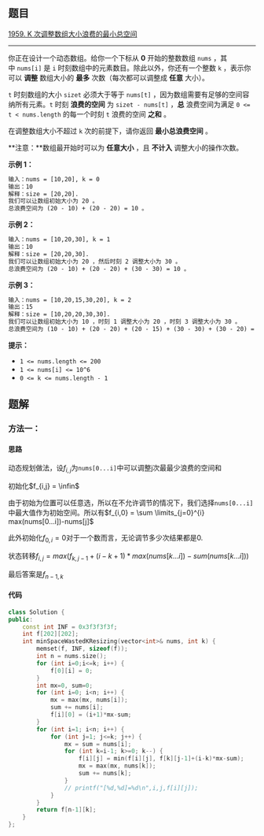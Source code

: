 ## 题目

[1959. K 次调整数组大小浪费的最小总空间](https://leetcode.cn/problems/minimum-total-space-wasted-with-k-resizing-operations/)

---

你正在设计一个动态数组。给你一个下标从 **0** 开始的整数数组 `nums` ，其中 `nums[i]` 是 `i` 时刻数组中的元素数目。除此以外，你还有一个整数 `k` ，表示你可以 **调整** 数组大小的 **最多** 次数（每次都可以调整成 **任意** 大小）。

`t` 时刻数组的大小 `sizet` 必须大于等于 `nums[t]` ，因为数组需要有足够的空间容纳所有元素。`t` 时刻 **浪费的空间** 为 `sizet - nums[t]` ，**总** 浪费空间为满足 `0 <= t < nums.length` 的每一个时刻 `t` 浪费的空间 **之和** 。

在调整数组大小不超过 `k` 次的前提下，请你返回 **最小总浪费空间** 。

**注意：**数组最开始时可以为 **任意大小** ，且 **不计入** 调整大小的操作次数。

  

**示例 1：**

```txt
输入：nums = [10,20], k = 0
输出：10
解释：size = [20,20].
我们可以让数组初始大小为 20 。
总浪费空间为 (20 - 10) + (20 - 20) = 10 。
```

**示例 2：**

```txt
输入：nums = [10,20,30], k = 1
输出：10
解释：size = [20,20,30].
我们可以让数组初始大小为 20 ，然后时刻 2 调整大小为 30 。
总浪费空间为 (20 - 10) + (20 - 20) + (30 - 30) = 10 。
```

**示例 3：**

```txt
输入：nums = [10,20,15,30,20], k = 2
输出：15
解释：size = [10,20,20,30,30].
我们可以让数组初始大小为 10 ，时刻 1 调整大小为 20 ，时刻 3 调整大小为 30 。
总浪费空间为 (10 - 10) + (20 - 20) + (20 - 15) + (30 - 30) + (30 - 20) = 15 。
```
  

**提示：**

-   `1 <= nums.length <= 200`
-   `1 <= nums[i] <= 10^6`
-   `0 <= k <= nums.length - 1`

  

## 题解

### 方法一：

#### 思路

动态规划做法，设$f_{i,j}$为`nums[0...i]`中可以调整j次最最少浪费的空间和

初始化$f_{i,j} = \infin$

由于初始为位置可以任意选，所以在不允许调节的情况下，我们选择`nums[0...i]`中最大值作为初始空间。所以有$f_{i,0} = \sum \limits_{j=0}^{i} max(nums[0...i])-nums[j]$

此外初始化$f_{0,i}=0$对于一个数而言，无论调节多少次结果都是0.

状态转移$f_{i,j} = max(f_{k,j-1}+(i-k+1)*max(nums[k...i])-sum(nums[k...i]))$

最后答案是$f_{n-1, k}$

#### 代码

```cpp
class Solution {
public:
    const int INF = 0x3f3f3f3f;
    int f[202][202];
    int minSpaceWastedKResizing(vector<int>& nums, int k) {
        memset(f, INF, sizeof(f));
        int n = nums.size();
        for (int i=0;i<=k; i++) {
            f[0][i] = 0;
        }
        int mx=0, sum=0;
        for (int i=0; i<n; i++) {
            mx = max(mx, nums[i]);
            sum += nums[i];
            f[i][0] = (i+1)*mx-sum;
        }
        for (int i=1; i<n; i++) {
            for (int j=1; j<=k; j++) {
                mx = sum = nums[i];
                for (int k=i-1; k>=0; k--) {
                    f[i][j] = min(f[i][j], f[k][j-1]+(i-k)*mx-sum);
                    mx = max(mx, nums[k]);
                    sum += nums[k];
                }
                // printf("[%d,%d]=%d\n",i,j,f[i][j]);
            }
        }
        return f[n-1][k];
    }
};
```
